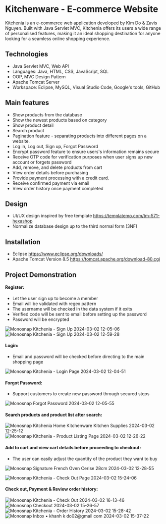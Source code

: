
# Kitchenware - E-commerce Website

Kitchenia is an e-commerce web application developed by Kim Do & Zavis Nguyen. Built with Java Servlet MVC, Kitchenia offers its users a wide range of personalised features, making it an ideal shopping destination for anyone looking for a seamless online shopping experience.


## Technologies

- Java Servlet MVC, Web API
- Languages: Java, HTML, CSS, JavaScript, SQL
- OOP, MVC Design Pattern
- Apache Tomcat Server
- Workspace: Eclipse, MySQL, Visual Studio Code, Google's tools, GitHub

## Main features
- Show products from the database
- Show the newest products based on category
- Show product detail  
- Search product
- Pagination feature - separating products into different pages on a website.
- Log in, Log out, Sign up, Forgot Password
- Encrypt password feature to ensure users's information remains secure
- Receive OTP code for verification purposes when user signs up new account or forgets password
- Add, remove, and delete products from cart
- View order details before purchasing
- Provide payment processing with a credit card.
- Receive confirmed payment via email
- View order history once payment completed

## Design
- UI/UX design inspired by free template https://templatemo.com/tm-571-hexashop
- Normalize database design up to the third normal form (3NF)

## Installation
- Eclipse https://www.eclipse.org/downloads/
- Apache Tomcat Version 8.5 https://tomcat.apache.org/download-80.cgi


## Project Demonstration

#### Register:
- Let the user sign up to become a member
- Email will be validated with regex pattern
- The username will be checked in the data system if it exits
- Verified code will be sent to email before setting up the password
- Password will be encrypted


![Monosnap Kitchenia - Sign Up 2024-03-02 12-05-06](https://github.com/KimKhanhDo/NEW_KITCHENIA/assets/147982667/9c01d03c-f19f-45c9-8e62-c0dfd10abaf8)
![Monosnap Kitchenia - Sign Up 2024-03-02 12-59-28](https://github.com/KimKhanhDo/NEW_KITCHENIA/assets/147982667/0a7ac7ac-9e25-497b-9778-8779a8541495)


#### Login:
- Email and password will be checked before directing to the main shopping page

![Monosnap Kitchenia - Login Page 2024-03-02 12-04-51](https://github.com/KimKhanhDo/NEW_KITCHENIA/assets/147982667/2cbeb17d-b329-48a4-9efa-693371893b2f)

#### Forgot Password:
- Support customers to create new password through secured steps

![Monosnap Forgot Password 2024-03-02 12-05-55](https://github.com/KimKhanhDo/NEW_KITCHENIA/assets/147982667/46344620-4818-49b3-a8eb-f110740c8d5c)

#### Search products and product list after search:
![Monosnap Kitchenia Home Kitchenware   Kitchen Supplies 2024-03-02 12-25-12](https://github.com/KimKhanhDo/NEW_KITCHENIA/assets/147982667/f4780571-e3b0-41ea-9517-dbe709c45bce)
![Monosnap Kitchenia - Product Listing Page 2024-03-02 12-26-22](https://github.com/KimKhanhDo/NEW_KITCHENIA/assets/147982667/aef17255-dd1e-4c0d-99d7-e3291ff99008)

#### Add to cart and view cart details before proceeding to checkout:
- The user can easily adjust the quantity of the product they want to buy

![Monosnap Signature French Oven Cerise 28cm 2024-03-02 12-28-55](https://github.com/KimKhanhDo/NEW_KITCHENIA/assets/147982667/3889b24e-0b44-44c5-abf1-2a1dc798b681)

![Monosnap Kitchenia - Check Out Page 2024-03-02 15-24-06](https://github.com/KimKhanhDo/NEW_KITCHENIA/assets/147982667/e5e6ea3d-432c-4e58-bbe0-4c288bee7952)

#### Check out, Payment & Review order history:
![Monosnap Kitchenia - Check Out 2024-03-02 16-13-46](https://github.com/KimKhanhDo/NEW_KITCHENIA/assets/147982667/8c98c845-3793-4ea0-a2a5-752d7faf370f)
![Monosnap Checkout 2024-03-02 15-26-57](https://github.com/KimKhanhDo/NEW_KITCHENIA/assets/147982667/0b2b3368-5c12-4a59-9785-b458fc542176)
![Monosnap Kitchenia - Order History 2024-03-02 15-28-42](https://github.com/KimKhanhDo/NEW_KITCHENIA/assets/147982667/67a78275-dbd0-4559-9967-0989c61f8b13)
![Monosnap Inbox • khanh k do02@gmail com 2024-03-02 15-37-22](https://github.com/KimKhanhDo/NEW_KITCHENIA/assets/147982667/7b42ee06-68c3-4165-8a89-d587ab8a2c6d)
